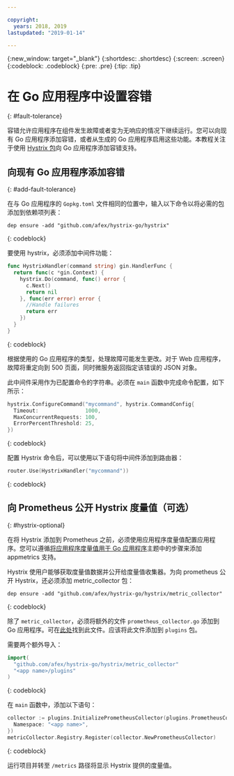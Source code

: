 ```yaml
---

copyright:
  years: 2018, 2019
lastupdated: "2019-01-14"

---
```


{:new_window: target="_blank"}
{:shortdesc: .shortdesc}
{:screen: .screen}
{:codeblock: .codeblock}
{:pre: .pre}
{:tip: .tip}

# 在 Go 应用程序中设置容错
{: #fault-tolerance}

容错允许应用程序在组件发生故障或者变为无响应的情况下继续运行。您可以向现有 Go 应用程序添加容错，或者从生成的 Go 应用程序启用这些功能。本教程关注于使用 [Hystrix 包](https://godoc.org/github.com/afex/hystrix-go/hystrix)向 Go 应用程序添加容错支持。

## 向现有 Go 应用程序添加容错
{: #add-fault-tolerance}

在与 Go 应用程序的 `Gopkg.toml` 文件相同的位置中，输入以下命令以将必需的包添加到依赖项列表：
```
dep ensure -add "github.com/afex/hystrix-go/hystrix"
```
{: codeblock}

要使用 hystrix，必须添加中间件功能：
```go
func HystrixHandler(command string) gin.HandlerFunc {
  return func(c *gin.Context) {
    hystrix.Do(command, func() error {
      c.Next()
      return nil
    }, func(err error) error {
      //Handle failures
      return err
    })
  }
}
``` 
{: codeblock}

根据使用的 Go 应用程序的类型，处理故障可能发生更改。对于 Web 应用程序，故障将重定向到 500 页面，同时微服务返回指定该错误的 JSON 对象。

此中间件采用作为已配置命令的字符串。必须在 `main` 函数中完成命令配置，如下所示：
```go
hystrix.ConfigureCommand("mycommand", hystrix.CommandConfig{
  Timeout:               1000,
  MaxConcurrentRequests: 100,
  ErrorPercentThreshold: 25,
})
```
{: codeblock}

配置 Hystrix 命令后，可以使用以下语句将中间件添加到路由器：
```go
router.Use(HystrixHandler("mycommand"))
```
{: codeblock}

## 向 Prometheus 公开 Hystrix 度量值（可选）
{: #hystrix-optional}

在将 Hystrix 添加到 Prometheus 之前，必须使用应用程序度量值配置应用程序。您可以遵循[将应用程序度量值用于 Go 应用程序](/docs/go/appmetrics.html)主题中的步骤来添加 appmetrics 支持。

Hystrix 使用户能够获取度量值数据并公开给度量值收集器。为向 prometheus 公开 Hystrix，还必须添加 metric_collector 包：
```
dep ensure -add "github.com/afex/hystrix-go/hystrix/metric_collector"
```
{: codeblock}

除了 `metric_collector`，必须将额外的文件 `prometheus_collector.go` 添加到 Go 应用程序。可在[此处](https://github.com/ibm-developer/generator-ibm-core-golang-gin/blob/develop/generators/app/templates/plugins/prometheus_collector.go)找到此文件。应该将此文件添加到 `plugins` 包。

需要两个额外导入：
```go
import(
  "github.com/afex/hystrix-go/hystrix/metric_collector"
  "<app name>/plugins"
)
```
{: codeblock}

在 `main` 函数中，添加以下语句：
```go
collector := plugins.InitializePrometheusCollector(plugins.PrometheusCollectorConfig{
  Namespace: "<app name>",
})
metricCollector.Registry.Register(collector.NewPrometheusCollector)
```
{: codeblock}

运行项目并转至 `/metrics` 路径将显示 Hystrix 提供的度量值。
